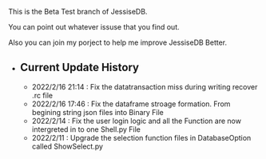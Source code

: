 This is the Beta Test branch of JessiseDB.

You can point out whatever issuse that you find out.

Also you can join my porject to help me improve JessiseDB Better.

- Current Update History
  ----------------------

  - 2022/2/16  21:14 : Fix the datatransaction miss during writing recover .rc file
  - 2022/2/16 17:46 : Fix the dataframe stroage formation. From begining string json files into Binary File
  - 2022/2/14 : Fix the user login logic and all the Function are now intergreted in to one Shell.py File
  - 2022/2/11 : Upgrade the selection function files in DatabaseOption called ShowSelect.py

